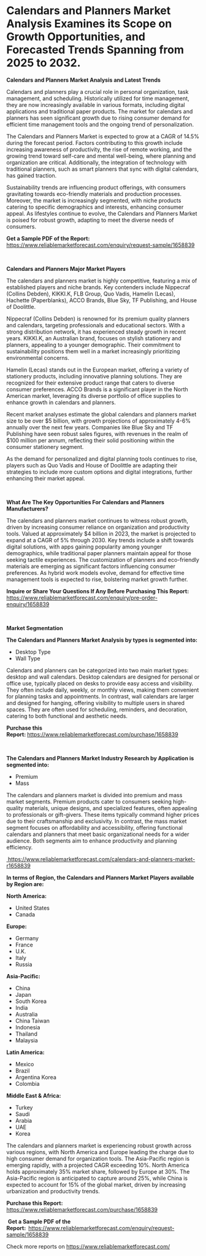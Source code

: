 <p><h1>Calendars and Planners Market Analysis Examines its Scope on Growth Opportunities, and Forecasted Trends Spanning from 2025 to 2032.</h1></p><p><strong>Calendars and Planners Market Analysis and Latest Trends</strong></p>
<p><p>Calendars and planners play a crucial role in personal organization, task management, and scheduling. Historically utilized for time management, they are now increasingly available in various formats, including digital applications and traditional paper products. The market for calendars and planners has seen significant growth due to rising consumer demand for efficient time management tools and the ongoing trend of personalization.</p><p>The Calendars and Planners Market is expected to grow at a CAGR of 14.5% during the forecast period. Factors contributing to this growth include increasing awareness of productivity, the rise of remote working, and the growing trend toward self-care and mental well-being, where planning and organization are critical. Additionally, the integration of technology with traditional planners, such as smart planners that sync with digital calendars, has gained traction.</p><p>Sustainability trends are influencing product offerings, with consumers gravitating towards eco-friendly materials and production processes. Moreover, the market is increasingly segmented, with niche products catering to specific demographics and interests, enhancing consumer appeal. As lifestyles continue to evolve, the Calendars and Planners Market is poised for robust growth, adapting to meet the diverse needs of consumers.</p></p>
<p><strong>Get a Sample PDF of the Report:&nbsp;</strong> <a href="https://www.reliablemarketforecast.com/enquiry/request-sample/1658839?utm_campaign=2145&utm_medium=2&utm_source=Github&utm_content=ia&utm_term=06022025&utm_id=calendars-and-planners">https://www.reliablemarketforecast.com/enquiry/request-sample/1658839</a></p>
<p>&nbsp;</p>
<p><strong>Calendars and Planners Major Market Players</strong></p>
<p><p>The calendars and planners market is highly competitive, featuring a mix of established players and niche brands. Key contenders include Nippecraf (Collins Debden), KIKKI.K, FLB Group, Quo Vadis, Hamelin (Lecas), Hachette (Paperblanks), ACCO Brands, Blue Sky, TF Publishing, and House of Doolittle. </p><p>Nippecraf (Collins Debden) is renowned for its premium quality planners and calendars, targeting professionals and educational sectors. With a strong distribution network, it has experienced steady growth in recent years. KIKKI.K, an Australian brand, focuses on stylish stationery and planners, appealing to a younger demographic. Their commitment to sustainability positions them well in a market increasingly prioritizing environmental concerns. </p><p>Hamelin (Lecas) stands out in the European market, offering a variety of stationery products, including innovative planning solutions. They are recognized for their extensive product range that caters to diverse consumer preferences. ACCO Brands is a significant player in the North American market, leveraging its diverse portfolio of office supplies to enhance growth in calendars and planners. </p><p>Recent market analyses estimate the global calendars and planners market size to be over $5 billion, with growth projections of approximately 4-6% annually over the next few years. Companies like Blue Sky and TF Publishing have seen robust sales figures, with revenues in the realm of $100 million per annum, reflecting their solid positioning within the consumer stationery segment. </p><p>As the demand for personalized and digital planning tools continues to rise, players such as Quo Vadis and House of Doolittle are adapting their strategies to include more custom options and digital integrations, further enhancing their market appeal.</p></p>
<p>&nbsp;</p>
<p><strong>What Are The Key Opportunities For Calendars and Planners Manufacturers?</strong></p>
<p><p>The calendars and planners market continues to witness robust growth, driven by increasing consumer reliance on organization and productivity tools. Valued at approximately $4 billion in 2023, the market is projected to expand at a CAGR of 5% through 2030. Key trends include a shift towards digital solutions, with apps gaining popularity among younger demographics, while traditional paper planners maintain appeal for those seeking tactile experiences. The customization of planners and eco-friendly materials are emerging as significant factors influencing consumer preferences. As hybrid work models evolve, demand for effective time management tools is expected to rise, bolstering market growth further.</p></p>
<p><strong>Inquire or Share Your Questions If Any Before Purchasing This Report:</strong> <a href="https://www.reliablemarketforecast.com/enquiry/pre-order-enquiry/1658839?utm_campaign=2145&utm_medium=2&utm_source=Github&utm_content=ia&utm_term=06022025&utm_id=calendars-and-planners">https://www.reliablemarketforecast.com/enquiry/pre-order-enquiry/1658839</a></p>
<p>&nbsp;</p>
<p><strong>Market Segmentation</strong></p>
<p><strong>The Calendars and Planners Market Analysis by types is segmented into:</strong></p>
<p><ul><li>Desktop Type</li><li>Wall Type</li></ul></p>
<p><p>Calendars and planners can be categorized into two main market types: desktop and wall calendars. Desktop calendars are designed for personal or office use, typically placed on desks to provide easy access and visibility. They often include daily, weekly, or monthly views, making them convenient for planning tasks and appointments. In contrast, wall calendars are larger and designed for hanging, offering visibility to multiple users in shared spaces. They are often used for scheduling, reminders, and decoration, catering to both functional and aesthetic needs.</p></p>
<p><strong>Purchase this Report:&nbsp;</strong><a href="https://www.reliablemarketforecast.com/purchase/1658839?utm_campaign=2145&utm_medium=2&utm_source=Github&utm_content=ia&utm_term=06022025&utm_id=calendars-and-planners">https://www.reliablemarketforecast.com/purchase/1658839</a></p>
<p>&nbsp;</p>
<p><strong>The Calendars and Planners Market Industry Research by Application is segmented into:</strong></p>
<p><ul><li>Premium</li><li>Mass</li></ul></p>
<p><p>The calendars and planners market is divided into premium and mass market segments. Premium products cater to consumers seeking high-quality materials, unique designs, and specialized features, often appealing to professionals or gift-givers. These items typically command higher prices due to their craftsmanship and exclusivity. In contrast, the mass market segment focuses on affordability and accessibility, offering functional calendars and planners that meet basic organizational needs for a wider audience. Both segments aim to enhance productivity and planning efficiency.</p></p>
<p><a href="https://www.reliablemarketforecast.com/calendars-and-planners-market-r1658839?utm_campaign=2145&utm_medium=2&utm_source=Github&utm_content=ia&utm_term=06022025&utm_id=calendars-and-planners">&nbsp;https://www.reliablemarketforecast.com/calendars-and-planners-market-r1658839</a></p>
<p><strong>In terms of Region, the Calendars and Planners Market Players available by Region are:</strong></p>
<p>
    <p> <strong> North America: </strong>
        <ul>
            <li>United States</li>
            <li>Canada</li>
        </ul>
        </p> 
    <p> <strong> Europe: </strong>
        <ul>
            <li>Germany</li>
            <li>France</li>
            <li>U.K.</li>
            <li>Italy</li>
            <li>Russia</li>
        </ul>
        </p> 
    <p> <strong> Asia-Pacific: </strong>
        <ul>
            <li>China</li>
            <li>Japan</li>
            <li>South Korea</li>
            <li>India</li>
            <li>Australia</li>
            <li>China Taiwan</li>
            <li>Indonesia</li>
            <li>Thailand</li>
            <li>Malaysia</li>
        </ul>
        </p> 
    <p> <strong> Latin America: </strong>
        <ul>
            <li>Mexico</li>
            <li>Brazil</li>
            <li>Argentina Korea</li>
            <li>Colombia</li>
        </ul>
        </p> 
    <p> <strong> Middle East & Africa: </strong>
        <ul>
            <li>Turkey</li>
            <li>Saudi</li>
            <li>Arabia</li>
            <li>UAE</li>
            <li>Korea</li>
        </ul>
    </p>
    </p>
<p><p>The calendars and planners market is experiencing robust growth across various regions, with North America and Europe leading the charge due to high consumer demand for organization tools. The Asia-Pacific region is emerging rapidly, with a projected CAGR exceeding 10%. North America holds approximately 35% market share, followed by Europe at 30%. The Asia-Pacific region is anticipated to capture around 25%, while China is expected to account for 15% of the global market, driven by increasing urbanization and productivity trends.</p></p>
<p><strong>Purchase this Report: </strong><a href="https://www.reliablemarketforecast.com/purchase/1658839?utm_campaign=2145&utm_medium=2&utm_source=Github&utm_content=ia&utm_term=06022025&utm_id=calendars-and-planners">https://www.reliablemarketforecast.com/purchase/1658839</a></p>
<p>&nbsp;<strong>Get a Sample PDF of the Report:&nbsp;&nbsp;</strong><a href="https://www.reliablemarketforecast.com/enquiry/request-sample/1658839?utm_campaign=2145&utm_medium=2&utm_source=Github&utm_content=ia&utm_term=06022025&utm_id=calendars-and-planners">https://www.reliablemarketforecast.com/enquiry/request-sample/1658839</a></p>
<p><strong></strong></p>
<p>Check more reports on <a href="https://www.reliablemarketforecast.com/?utm_campaign=2145&utm_medium=2&utm_source=Github&utm_content=ia&utm_term=06022025&utm_id=calendars-and-planners">https://www.reliablemarketforecast.com/</a></p>